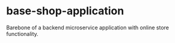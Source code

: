 # base-shop-application
Barebone of a backend microservice application with online store functionality.

